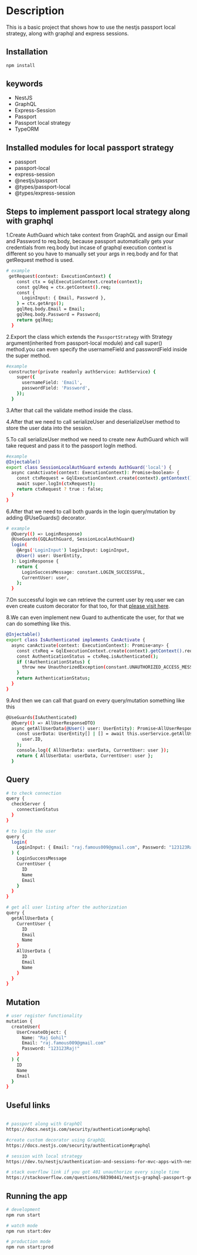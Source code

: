 # Description

This is a basic project that shows how to use the nestjs passport local strategy, along with graphql and express sessions.

## Installation

```bash
npm install
```

## keywords

- NestJS
- GraphQL
- Express-Session
- Passport
- Passport local strategy
- TypeORM

## Installed modules for local passport strategy

- passport
- passport-local
- express-session
- @nestjs/passport
- @types/passport-local
- @types/express-session

## Steps to implement passport local strategy along with graphql

1.Create AuthGuard which take context from GraphQL and assign our Email and Password to req.body, because passport automatically gets your credentials from req.body but incase of graphql execution context is different so you have to manually set your args in req.body and for that getRequest method is used.

```bash
# example
 getRequest(context: ExecutionContext) {
    const ctx = GqlExecutionContext.create(context);
    const gqlReq = ctx.getContext().req;
    const {
      LoginInput: { Email, Password },
    } = ctx.getArgs();
    gqlReq.body.Email = Email;
    gqlReq.body.Password = Password;
    return gqlReq;
  }
```

2.Export the class which extends the `PassportStrategy` with Strategy argument(inherited from passport-local module) and call super() method.you can even specify the usernameField and passwordField inside the super method.

```bash
#example
 constructor(private readonly authService: AuthService) {
    super({
      usernameField: 'Email',
      passwordField: 'Password',
    });
  }
```

3.After that call the validate method inside the class.

4.After that we need to call serializeUser and deserializeUser method to store the user data into the session.

5.To call serializeUser method we need to create new AuthGuard which will take request and pass it to the passport logIn method.

```bash
#example
@Injectable()
export class SessionLocalAuthGuard extends AuthGuard('local') {
  async canActivate(context: ExecutionContext): Promise<boolean> {
    const ctxRequest = GqlExecutionContext.create(context).getContext().req;
    await super.logIn(ctxRequest);
    return ctxRequest ? true : false;
  }
}

```

6.After that we need to call both guards in the login query/mutation by adding @UseGuards() decorator.

```bash
# example
  @Query(() => LoginResponse)
  @UseGuards(GQLAuthGuard, SessionLocalAuthGuard)
  login(
    @Args('LoginInput') loginInput: LoginInput,
    @User() user: UserEntity,
  ): LoginResponse {
    return {
      LoginSuccessMessage: constant.LOGIN_SUCCESSFUL,
      CurrentUser: user,
    };
  }
```

7.On successful login we can retrieve the current user by req.user we can even create custom decorator for that too, for that [please visit here](https://docs.nestjs.com/security/authentication#graphql 'please visit here title').

8.We can even implement new Guard to authenticate the user, for that we can do something like this.

```bash
@Injectable()
export class IsAuthenticated implements CanActivate {
  async canActivate(context: ExecutionContext): Promise<any> {
    const ctxReq = GqlExecutionContext.create(context).getContext().req;
    const AuthenticationStatus = ctxReq.isAuthenticated();
    if (!AuthenticationStatus) {
      throw new UnauthorizedException(constant.UNAUTHORIZED_ACCESS_MESSAGE);
    }
    return AuthenticationStatus;
  }
}
```

9.And then we can call that guard on every query/mutation something like this

```bash
@UseGuards(IsAuthenticated)
  @Query(() => AllUserResponseDTO)
  async getAllUserData(@User() user: UserEntity): Promise<AllUserResponseDTO> {
    const userData: UserEntity[] | [] = await this.userService.getAllUserData(
      user.ID,
    );
    console.log({ AllUserData: userData, CurrentUser: user });
    return { AllUserData: userData, CurrentUser: user };
  }
```

## Query

```bash
# to check connection
query {
  checkServer {
    connectionStatus
  }
}

# to login the user
query {
  login(
    LoginInput: { Email: "raj.famous009@gmail.com", Password: "123123Raj!" }
  ) {
    LoginSuccessMessage
    CurrentUser {
      ID
      Name
      Email
    }
  }
}

# get all user listing after the authorization
query {
  getAllUserData {
    CurrentUser {
      ID
      Email
      Name
    }
    AllUserData {
      ID
      Email
      Name
    }
  }
}


```

## Mutation

```bash
# user register functionality
mutation {
  createUser(
    UserCreateObject: {
      Name: "Raj Gohil"
      Email: "raj.famous009@gmail.com"
      Password: "123123Raj!"
    }
  ) {
    ID
    Name
    Email
  }
}

```

## Useful links

```bash

# passport along with GraphQl
https://docs.nestjs.com/security/authentication#graphql

#create custom decorator using GraphQL
https://docs.nestjs.com/security/authentication#graphql

# session with local strategy
https://dev.to/nestjs/authentication-and-sessions-for-mvc-apps-with-nestjs-55a4

# stack overflow link if you got 401 unauthorize every single time
https://stackoverflow.com/questions/68390441/nestjs-graphql-passport-getting-unauthorised-error-from-guard
```

## Running the app

```bash
# development
npm run start

# watch mode
npm run start:dev

# production mode
npm run start:prod
```
